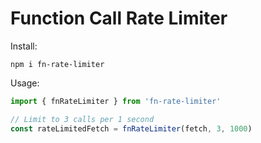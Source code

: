 # Function Call Rate Limiter

Install:
```shell
npm i fn-rate-limiter
```

Usage:

```typescript
import { fnRateLimiter } from 'fn-rate-limiter'

// Limit to 3 calls per 1 second
const rateLimitedFetch = fnRateLimiter(fetch, 3, 1000)
```
